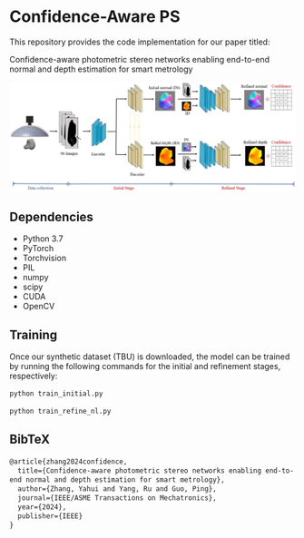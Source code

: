 # Confidence-Aware PS
This repository provides the code implementation for our paper titled:

Confidence-aware photometric stereo networks enabling end-to-end normal and depth estimation for smart metrology

![plot](graphical_abstract.png)
## Dependencies
- Python 3.7 
- PyTorch
- Torchvision
- PIL
- numpy
- scipy
- CUDA
- OpenCV

## Training
Once our synthetic dataset (TBU) is downloaded, the model can be trained by running the following commands for the initial and refinement stages, respectively:
```bash
python train_initial.py
```
```bash
python train_refine_nl.py
```

## BibTeX
```
@article{zhang2024confidence,
  title={Confidence-aware photometric stereo networks enabling end-to-end normal and depth estimation for smart metrology},
  author={Zhang, Yahui and Yang, Ru and Guo, Ping},
  journal={IEEE/ASME Transactions on Mechatronics},
  year={2024},
  publisher={IEEE}
}
```
